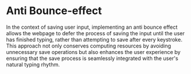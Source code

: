 ﻿# Anti Bounce-effect
In the context of saving user input, implementing an anti bounce effect allows the webpage to defer the process of saving the input until the user has finished typing, rather than attempting to save after every keystroke. This approach not only conserves computing resources by avoiding unnecessary save operations but also enhances the user experience by ensuring that the save process is seamlessly integrated with the user's natural typing rhythm.
